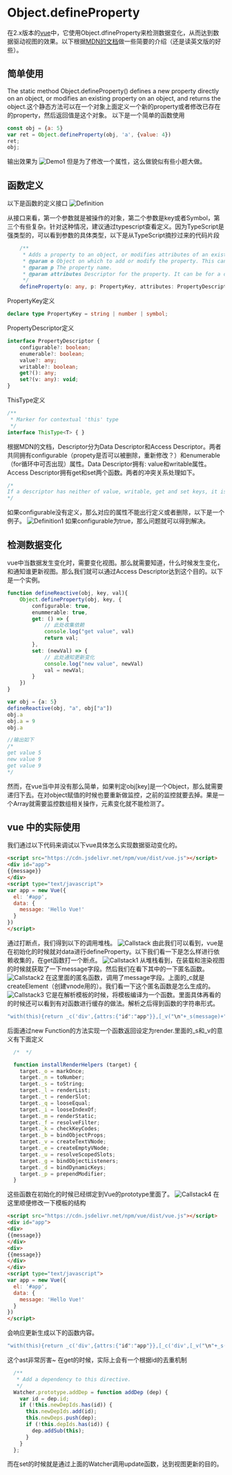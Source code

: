 # Object.defineProperty

在2.x版本的[vue](https://github.com/vuejs/vue)中，它使用Object.dfineProperty来检测数据变化，从而达到数据驱动视图的效果。以下根据[MDN的文档](https://developer.mozilla.org/en-US/docs/Web/JavaScript/Reference/Global_Objects/Object/defineProperty)做一些简要的介绍（还是读英文版的好些）。

## 简单使用
The static method Object.defineProperty() defines a new property directly on an object, or modifies an existing property on an object, and returns the object.这个静态方法可以在一个对象上面定义一个新的property或者修改已存在的property，然后返回值是这个对象。
以下是一个简单的函数使用
```js
const obj = {a: 5}
var ret = Object.defineProperty(obj, 'a', {value: 4})
ret;
obj;
```
输出效果为
![Demo1](/images/defineProperty/Demo1.png)
但是为了修改一个属性，这么做貌似有些小题大做。

## 函数定义
以下是函数的定义接口
![Definition](/images/defineProperty/Definition.png)

从接口来看，第一个参数就是被操作的对象，第二个参数是key或者Symbol，第三个有些复杂。针对这种情况，建议通过typescript查看定义。因为TypeScript是强类型的，可以看到参数的具体类型，以下是从TypeScript摘抄过来的代码片段
```typescript
    /**
     * Adds a property to an object, or modifies attributes of an existing property.
     * @param o Object on which to add or modify the property. This can be a native JavaScript object (that is, a user-defined object or a built in object) or a DOM object.
     * @param p The property name.
     * @param attributes Descriptor for the property. It can be for a data property or an accessor property.
     */
    defineProperty(o: any, p: PropertyKey, attributes: PropertyDescriptor & ThisType<any>): any;
```
PropertyKey定义
```typescript
declare type PropertyKey = string | number | symbol;
```
PropertyDescriptor定义
```typescript
interface PropertyDescriptor {
    configurable?: boolean;
    enumerable?: boolean;
    value?: any;
    writable?: boolean;
    get?(): any;
    set?(v: any): void;
}
```
ThisType定义
```typescript
/**
 * Marker for contextual 'this' type
 */
interface ThisType<T> { }
```

根据MDN的文档，Descriptor分为Data Descriptor和Access Descriptor。两者共同拥有configurable（propety是否可以被删除，重新修改？）和enumerable（for循环中可否出现）属性。Data Descriptor拥有: value和writable属性。Access Descriptor拥有get和set两个函数。两者的冲突关系处理如下。
```typescript
/*
If a descriptor has neither of value, writable, get and set keys, it is treated as a data descriptor. If a descriptor has both value or writable and get or set keys, an exception is thrown.
*/
```
如果configurable没有定义，那么对应的属性不能出行定义或者删除，以下是一个例子。
![Definition1](/images/defineProperty/Definition1.png)
如果configurable为true，那么问题就可以得到解决。

## 检测数据变化
vue中当数据发生变化时，需要变化视图。那么就需要知道，什么时候发生变化，和通知谁更新视图。那么我们就可以通过Access Descriptor达到这个目的。以下是一个实例。
```typescript
function defineReactive(obj, key, val){
	Object.defineProperty(obj, key, {
		configurable: true,
		enummerable: true,
		get: () => {
            // 此处收集依赖
			console.log("get value", val)
			return val;
		},
		set: (newVal) => {
            // 此处通知更新变化
			console.log("new value", newVal)
			val = newVal;
		}
	})
}

var obj = {a: 5}
defineReactive(obj, "a", obj["a"])
obj.a
obj.a = 9
obj.a

//输出如下
/*
get value 5
new value 9
get value 9
*/
```
然而，在vue当中并没有那么简单，如果判定obj[key]是一个Object，那么就需要递归下去。在对object赋值的时候也要重新做监控，之前的监控就要去掉。果是一个Array就需要监控数组相关操作，元素变化就不能检测了。

## vue 中的实际使用
我们通过以下代码来调试以下vue具体怎么实现数据驱动变化的。
```html
<script src="https://cdn.jsdelivr.net/npm/vue/dist/vue.js"></script>
<div id="app">
{{message}}
</div>
<script type="text/javascript">
var app = new Vue({
  el: '#app',
  data: {
    message: 'Hello Vue!'
  }
})
</script>
```
通过打断点，我们得到以下的调用堆栈。
![Callstack](/images/defineProperty/Callstack.png)
由此我们可以看到，vue是在初始化的时候就对data进行defineProperty。以下我们看一下是怎么样进行依赖收集的，在get函数打一个断点。
![Callstack1](/images/defineProperty/Callstack1.png)
从堆栈看到，在装载和渲染视图的时候就获取了一下message字段。然后我们在看下其中的一下匿名函数。
![Callstack2](/images/defineProperty/Callstatck2.png)
在这里面的匿名函数，调用了message字段。上面的_c就是createElement（创建vnode用的）。我们看一下这个匿名函数是怎么生成的。
![Callstack3](/images/defineProperty/Callstatck3.png)
它是在解析模板的时候，将模板编译为一个函数。里面具体再看的的时候还可以看到有对函数进行缓存的做法。解析之后得到函数的字符串形式。
```javascript
"with(this){return _c('div',{attrs:{"id":"app"}},[_v("\n"+_s(message)+"\n")])}"
```
后面通过new Function的方法实现一个函数返回设定为render.里面的_s和_v的意义有下面定义
```javascript
  /*  */

  function installRenderHelpers (target) {
    target._o = markOnce;
    target._n = toNumber;
    target._s = toString;
    target._l = renderList;
    target._t = renderSlot;
    target._q = looseEqual;
    target._i = looseIndexOf;
    target._m = renderStatic;
    target._f = resolveFilter;
    target._k = checkKeyCodes;
    target._b = bindObjectProps;
    target._v = createTextVNode;
    target._e = createEmptyVNode;
    target._u = resolveScopedSlots;
    target._g = bindObjectListeners;
    target._d = bindDynamicKeys;
    target._p = prependModifier;
  }
```
这些函数在初始化的时候已经绑定到Vue的prototype里面了。
![Callstack4](/images/defineProperty/Callstack4.png)
在这里顺便修改一下模板的结构
```html
<script src="https://cdn.jsdelivr.net/npm/vue/dist/vue.js"></script>
<div id="app">
<div>
{{message}}
</div>
<div>
{{message}}
</div>
</div>
<script type="text/javascript">
var app = new Vue({
  el: '#app',
  data: {
    message: 'Hello Vue!'
  }
})
</script>
```
会响应更新生成以下的函数内容。
```javascript
"with(this){return _c('div',{attrs:{"id":"app"}},[_c('div',[_v("\n"+_s(message)+"\n")]),_v(" "),_c('div',[_v("\n"+_s(message)+"\n")])])}"
```
这个ast非常厉害~
在get的时候，实际上会有一个根据id的去重机制
```javascript
  /**
   * Add a dependency to this directive.
   */
  Watcher.prototype.addDep = function addDep (dep) {
    var id = dep.id;
    if (!this.newDepIds.has(id)) {
      this.newDepIds.add(id);
      this.newDeps.push(dep);
      if (!this.depIds.has(id)) {
        dep.addSub(this);
      }
    }
  };
```

而在set的时候就是通过上面的Watcher调用update函数，达到视图更新的目的。
